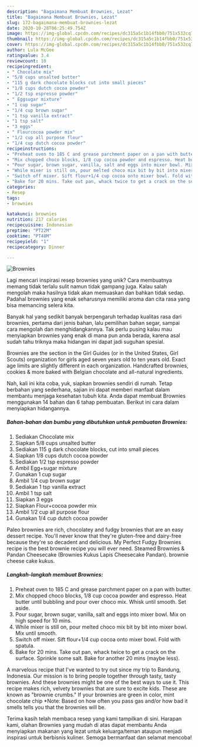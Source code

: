 ```yaml
---
description: "Bagaimana Membuat Brownies, Lezat"
title: "Bagaimana Membuat Brownies, Lezat"
slug: 172-bagaimana-membuat-brownies-lezat
date: 2020-10-28T06:25:49.754Z
image: https://img-global.cpcdn.com/recipes/dc315a5c1b14fbb0/751x532cq70/brownies-foto-resep-utama.jpg
thumbnail: https://img-global.cpcdn.com/recipes/dc315a5c1b14fbb0/751x532cq70/brownies-foto-resep-utama.jpg
cover: https://img-global.cpcdn.com/recipes/dc315a5c1b14fbb0/751x532cq70/brownies-foto-resep-utama.jpg
author: Lula McGee
ratingvalue: 3.4
reviewcount: 10
recipeingredient:
- " Chocolate mix"
- "5/8 cups unsalted butter"
- "115 g dark chocolate blocks cut into small pieces"
- "1/8 cups dutch cocoa powder"
- "1/2 tsp espresso powder"
- " Eggsugar mixture"
- "1 cup sugar"
- "1/4 cup brown sugar"
- "1 tsp vanilla extract"
- "1 tsp salt"
- "3 eggs"
- " Flourcocoa powder mix"
- "1/2 cup all purpose flour"
- "1/4 cup dutch cocoa powder"
recipeinstructions:
- "Preheat oven to 185 C and grease parchment paper on a pan with butter."
- "Mix chopped choco blocks, 1/8 cup cocoa powder and espresso. Heat butter until bubbling and pour over choco mix. Whisk until smooth. Set aside."
- "Pour sugar, brown sugar, vanilla, salt and eggs into mixer bowl. Mix on high speed for 10 mins."
- "While mixer is still on, pour melted choco mix bit by bit into mixer bowl. Mix until smooth."
- "Switch off mixer. Sift flour+1/4 cup cocoa onto mixer bowl. Fold with spatula."
- "Bake for 20 mins. Take out pan, whack twice to get a crack on the surface. Sprinkle some salt. Bake for another 20 mins (maybe less)."
categories:
- Resep
tags:
- brownies

katakunci: brownies 
nutrition: 217 calories
recipecuisine: Indonesian
preptime: "PT22M"
cooktime: "PT48M"
recipeyield: "1"
recipecategory: Dinner

---
```



![Brownies](https://img-global.cpcdn.com/recipes/dc315a5c1b14fbb0/751x532cq70/brownies-foto-resep-utama.jpg)

Lagi mencari inspirasi resep brownies yang unik? Cara membuatnya memang tidak terlalu sulit namun tidak gampang juga. Kalau salah mengolah maka hasilnya tidak akan memuaskan dan bahkan tidak sedap. Padahal brownies yang enak seharusnya memiliki aroma dan cita rasa yang bisa memancing selera kita.

Banyak hal yang sedikit banyak berpengaruh terhadap kualitas rasa dari brownies, pertama dari jenis bahan, lalu pemilihan bahan segar, sampai cara mengolah dan menghidangkannya. Tak perlu pusing kalau mau menyiapkan brownies yang enak di mana pun anda berada, karena asal sudah tahu triknya maka hidangan ini dapat jadi suguhan spesial.

Brownies are the section in the Girl Guides (or in the United States, Girl Scouts) organization for girls aged seven years old to ten years old. Exact age limits are slightly different in each organization. Handcrafted brownies, cookies &amp; more baked with Belgian chocolate and all-natural ingredients.


Nah, kali ini kita coba, yuk, siapkan brownies sendiri di rumah. Tetap berbahan yang sederhana, sajian ini dapat memberi manfaat dalam membantu menjaga kesehatan tubuh kita. Anda dapat membuat Brownies menggunakan 14 bahan dan 6 tahap pembuatan. Berikut ini cara dalam menyiapkan hidangannya.

<!--inarticleads1-->

##### Bahan-bahan dan bumbu yang dibutuhkan untuk pembuatan Brownies:

1. Sediakan  Chocolate mix
1. Siapkan 5/8 cups unsalted butter
1. Sediakan 115 g dark chocolate blocks, cut into small pieces
1. Siapkan 1/8 cups dutch cocoa powder
1. Sediakan 1/2 tsp espresso powder
1. Ambil  Egg+sugar mixture
1. Gunakan 1 cup sugar
1. Ambil 1/4 cup brown sugar
1. Sediakan 1 tsp vanilla extract
1. Ambil 1 tsp salt
1. Siapkan 3 eggs
1. Siapkan  Flour+cocoa powder mix
1. Ambil 1/2 cup all purpose flour
1. Gunakan 1/4 cup dutch cocoa powder


Paleo brownies are rich, chocolatey and fudgy brownies that are an easy dessert recipe. You&#39;ll never know that they&#39;re gluten-free and dairy-free because they&#39;re so decadent and delicious. My Perfect Fudgy Brownies recipe is the best brownie recipe you will ever need. Steamed Brownies &amp; Pandan Cheesecake (Brownies Kukus Lapis Cheesecake Pandan). brownie cheese cake kukus. 

<!--inarticleads2-->

##### Langkah-langkah membuat Brownies:

1. Preheat oven to 185 C and grease parchment paper on a pan with butter.
1. Mix chopped choco blocks, 1/8 cup cocoa powder and espresso. Heat butter until bubbling and pour over choco mix. Whisk until smooth. Set aside.
1. Pour sugar, brown sugar, vanilla, salt and eggs into mixer bowl. Mix on high speed for 10 mins.
1. While mixer is still on, pour melted choco mix bit by bit into mixer bowl. Mix until smooth.
1. Switch off mixer. Sift flour+1/4 cup cocoa onto mixer bowl. Fold with spatula.
1. Bake for 20 mins. Take out pan, whack twice to get a crack on the surface. Sprinkle some salt. Bake for another 20 mins (maybe less).


A marvelous recipe that I&#39;ve wanted to try out since my trip to Bandung, Indonesia. Our mission is to bring people together through tasty, tasty brownies. And these brownies might be one of the best ways to use it. This recipe makes rich, velvety brownies that are sure to excite kids. These are known as &#34;brownie crumbs.&#34; If your brownies are green in color, mint chocolate chip *Note: Based on how often you pass gas and/or how bad it smells tells you that the brownies will be. 

Terima kasih telah membaca resep yang kami tampilkan di sini. Harapan kami, olahan Brownies yang mudah di atas dapat membantu Anda menyiapkan makanan yang lezat untuk keluarga/teman ataupun menjadi inspirasi untuk berbisnis kuliner. Semoga bermanfaat dan selamat mencoba!
